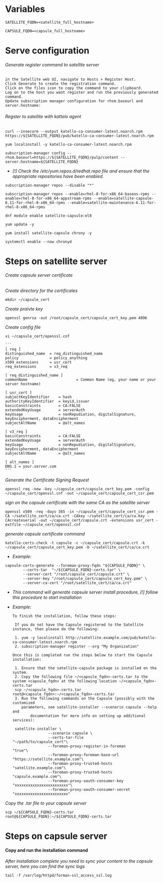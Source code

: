 # Variables

```
SATELLITE_FQDN=<satellite_full_hostname>
```

```
CAPSULE_FQDN=<capsule_full_hostname>
```

# Serve configuration

###### Generate register command to satellite server

	in the Satellite web UI, navigate to Hosts > Register Host.
	Click Generate to create the registration command.
	Click on the files icon to copy the command to your clipboard.
	Log on to the host you want register and run the previously generated command.
	Update subscription manager configuration for rhsm.baseurl and server.hostname:

###### Regster to satellite with kattelo agent

```
curl --insecure --output katello-ca-consumer-latest.noarch.rpm https://${SATELLITE_FQDN}/pub/katello-ca-consumer-latest.noarch.rpm
```

```
yum localinstall -y katello-ca-consumer-latest.noarch.rpm
```

```
subscription-manager config --rhsm.baseurl=https://${SATELLITE_FQDN}/pulp/content --server.hostname=${SATELLITE_FQDN}
```

* *[!] Check the /etc/yum.repos.d/redhat.repo file and ensure that the appropriate repositories have been enabled.*

```
subscription-manager repos --disable "*"
```

```
subscription-manager repos --enable=rhel-8-for-x86_64-baseos-rpms --enable=rhel-8-for-x86_64-appstream-rpms --enable=satellite-capsule-6.11-for-rhel-8-x86_64-rpms --enable=satellite-maintenance-6.11-for-rhel-8-x86_64-rpms
```

```
dnf module enable satellite-capsule:el8
```

```
yum update -y
```

```
yum install satellite-capsule chrony -y
```

```
systemctl enable --now chronyd
```

# Steps on satellite server

###### Create capsule server certificate

*Create directory for the certificates*

```
mkdir ~/capsule_cert
```

*Create praivte key*

```
openssl genrsa -out /root/capsule_cert/capsule_cert_key.pem 4096
```

*Create config file*

```
vi ~/capsule_cert/openssl.cnf
```

	```
	[ req ]
	distinguished_name  = req_distinguished_name
	policy              = policy_anything
	x509_extensions     = usr_cert
	req_extensions      = v3_req

	[ req_distinguished_name ]
	commonName                      = Common Name (eg, your name or your server hostname)

	[ usr_cert ]
	subjectKeyIdentifier    = hash
	authorityKeyIdentifier  = keyid,issuer
	basicConstraints        = CA:FALSE
	extendedKeyUsage        = serverAuth
	keyUsage                = nonRepudiation, digitalSignature, keyEncipherment, dataEncipherment
	subjectAltName          = @alt_names

	[ v3_req ]
	basicConstraints        = CA:FALSE
	extendedKeyUsage        = serverAuth
	keyUsage                = nonRepudiation, digitalSignature, keyEncipherment, dataEncipherment
	subjectAltName          = @alt_names

	[ alt_names ]
	DNS.1 = your.server.com
	```


*Generate the Certificate Signing Request*

```
openssl req -new -key ~/capsule_cert/capsule_cert_key.pem -config ~/capsule_cert/openssl.cnf -out ~/capsule_cert/capsule_cert_csr.pem
```

*sign on the capsule certificate with the same CA as the satellite server*

```
openssl x509 -req -days 365 -in ~/capsule_cert/capsule_cert_csr.pem -CA ~/satellite_cert/ca/ca.crt -CAkey ~/satellite_cert/ca/ca.key -CAcreateserial -out ~/capsule_cert/capsule.crt -extensions usr_cert -extfile ~/capsule_cert/openssl.cnf
```

*generate capsule certificate command*

```
katello-certs-check -t capsule -c ~/capsule_cert/capsule.crt -k ~/capsule_cert/capsule_cert_key.pem -b ~/satellite_cert/ca/ca.crt
```

* *Example:*

```
capsule-certs-generate --foreman-proxy-fqdn "${CAPSULE_FQDN}" \
        --certs-tar  "~/${CAPSULE_FQDN}-certs.tar" \
        --server-cert "/root/capsule_cert/capsule.crt" \
        --server-key "/root/capsule_cert/capsule_cert_key.pem" \
        --server-ca-cert "/root/satellite_cert/ca/ca.crt"
```
			
* *This command will generate capsule server install procedure, [!] follow this procedure to start installation*
								 
* *Example:*
        
	```
  	To finish the installation, follow these steps:

 	 If you do not have the Capsule registered to the Satellite instance, then please do the following:

 	 1. yum -y localinstall http://satellite.example.com/pub/katello-ca-consumer-latest.noarch.rpm
 	 2. subscription-manager register --org "My Organization"

  	Once this is completed run the steps below to start the Capsule installation:

 	 1. Ensure that the satellite-capsule package is installed on the system.
 	 2. Copy the following file ~/<capsule_fqdn>-certs.tar to the system <capsule_fqdn> at the following location ~/<capsule_fqdn>-certs.tar
 	 scp ~/<capsule_fqdn>-certs.tar root@<capsule_fqdn>:~/<capsule_fqdn>-certs.tar
 	 3. Run the following commands on the Capsule (possibly with the customized
  	 	parameters, see satellite-installer --scenario capsule --help and
    	 	documentation for more info on setting up additional services):

  	 satellite-installer \
                    --scenario capsule \
                    --certs-tar-file                              "~/path/to/capsule_cert"\
                    --foreman-proxy-register-in-foreman           "true"\
                    --foreman-proxy-foreman-base-url              "https://satellite.example.com"\
                    --foreman-proxy-trusted-hosts                 "satellite.example.com"\
                    --foreman-proxy-trusted-hosts                 "capsule.example.com"\
                    --foreman-proxy-oauth-consumer-key            "xxxxxxxxxxxxxxxxxxxxxxxx"\
                    --foreman-proxy-oauth-consumer-secret         "xxxxxxxxxxxxxxxxxxxxxxxx"
	 ```
	 
*Copy the .tar file to your capsule server*

```
scp ~/${CAPSULE_FQDN}-certs.tar root@${CAPSULE_FQDN}:~/${CAPSULE_FQDN}-certs.tar
```

# Steps on capsule server

#### Copy and run the installation command

*After installation complete you need to sync your content to the capsule server, here you can find the sync logs*

```
tail -f /var/log/httpd/forman-ssl_access_ssl.log	
```

